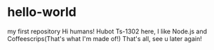 # hello-world
my first repository
Hi humans!
Hubot Ts-1302 here, I like Node.js and Coffeescrips(That's what I'm made of!)
That's all,
see u later again!

